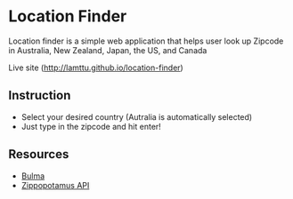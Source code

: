 # Location Finder
Location finder is a simple web application that helps user look up Zipcode in Australia, New Zealand, Japan, the US, and Canada

Live site (http://lamttu.github.io/location-finder)

## Instruction
- Select your desired country (Autralia is automatically selected)
- Just type in the zipcode and hit enter!


## Resources
- [Bulma](https://bulma.io/)
- [Zippopotamus API](https://http://www.zippopotam.us/)

